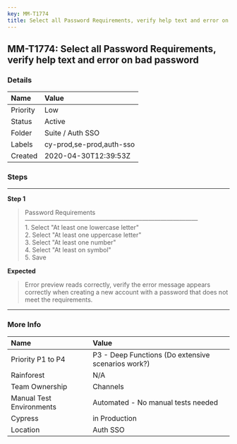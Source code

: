 ```yaml
---
key: MM-T1774
title: Select all Password Requirements, verify help text and error on bad password
---
```


## MM-T1774: Select all Password Requirements, verify help text and error on bad password

### Details

| Name     | Value                    |
| :------- | :----------------------- |
| Priority | Low                      |
| Status   | Active                   |
| Folder   | Suite / Auth SSO         |
| Labels   | cy-prod,se-prod,auth-sso |
| Created  | 2020-04-30T12:39:53Z     |

### Steps

<hr/>

**Step 1**

> <article>Password Requirements<br />&mdash;&mdash;&mdash;&mdash;&mdash;&mdash;&mdash;&mdash;&mdash;&mdash;&mdash;&mdash;&mdash;&mdash;&mdash;&mdash;&mdash;&mdash;&mdash;&mdash;&mdash;&mdash;&mdash;&mdash;&mdash;&mdash;&mdash;&mdash;<br />1. Select &quot;At least one lowercase letter&quot;<br />2. Select &quot;At least one uppercase letter&quot;<br />3. Select &quot;At least one number&quot;<br />4. Select &quot;At least on symbol&quot;<br />5. Save</article>

**Expected**

> <article>Error preview reads correctly, verify the error message appears correctly when creating a new account with a password that does not meet the requirements.</article>

<hr/>

### More Info

| Name                     | Value                                              |
| :----------------------- | :------------------------------------------------- |
| Priority P1 to P4        | P3 - Deep Functions (Do extensive scenarios work?) |
| Rainforest               | N/A                                                |
| Team Ownership           | Channels                                           |
| Manual Test Environments | Automated - No manual tests needed                 |
| Cypress                  | in Production                                      |
| Location                 | Auth SSO                                           |
